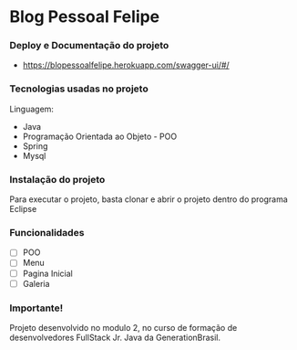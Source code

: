 # Blog Pessoal Felipe

### Deploy e Documentação do projeto

- https://blopessoalfelipe.herokuapp.com/swagger-ui/#/

### Tecnologias usadas no projeto

Linguagem:
- Java
- Programação Orientada ao Objeto - POO
- Spring
- Mysql

### Instalação do projeto

Para executar o projeto, basta clonar e abrir o projeto dentro do programa Eclipse

### Funcionalidades

- [ ] POO
- [ ] Menu
- [ ] Pagina Inicial
- [ ] Galeria

### Importante!

Projeto desenvolvido no modulo 2, no curso de formação de desenvolvedores FullStack Jr. Java da GenerationBrasil.
